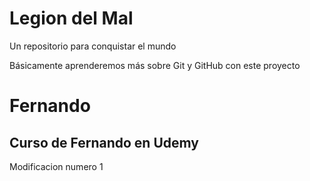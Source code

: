 # Legion del Mal
Un repositorio para conquistar el mundo

Básicamente aprenderemos más sobre Git y GitHub con este proyecto


# Fernando


## Curso de Fernando en Udemy

Modificacion numero 1
